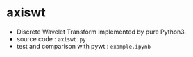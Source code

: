 # axiswt

- Discrete Wavelet Transform implemented by pure Python3.
- source code : `axiswt.py`
- test and comparison with pywt : `example.ipynb`



